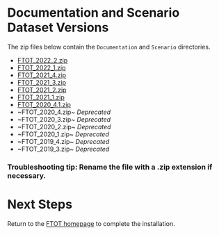 # Documentation and Scenario Dataset Versions
The zip files below contain the `Documentation` and `Scenario` directories.
- [FTOT_2022_2.zip](https://www.volpe.dot.gov/our-work/FTOT/FTOT_2022_2.zip)
- [FTOT_2022_1.zip](https://www.volpe.dot.gov/our-work/FTOT/FTOT_2022_1.zip)
- [FTOT_2021_4.zip](https://www.volpe.dot.gov/our-work/FTOT/FTOT_2021_4.zip)
- [FTOT_2021_3.zip](https://www.volpe.dot.gov/our-work/FTOT/FTOT_2021_3.zip)
- [FTOT_2021_2.zip](https://www.volpe.dot.gov/our-work/FTOT/FTOT_2021_2.zip)
- [FTOT_2021_1.zip](https://www.volpe.dot.gov/our-work/FTOT/FTOT_2021_1.zip)
- [FTOT_2020_4.1.zip](https://www.volpe.dot.gov/our-work/FTOT/FTOT_2020_4_1.zip)
- ~FTOT_2020_4.zip~ _Deprecated_
- ~FTOT_2020_3.zip~ _Deprecated_
- ~FTOT_2020_2.zip~ _Deprecated_
- ~FTOT_2020_1.zip~ _Deprecated_
- ~FTOT_2019_4.zip~ _Deprecated_
- ~FTOT_2019_3.zip~ _Deprecated_

### Troubleshooting tip: Rename the file with a .zip extension if necessary. 

# Next Steps
Return to the [FTOT homepage](https://volpeusdot.github.io/FTOT-Public) to complete the installation.
